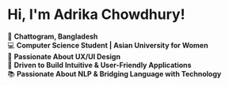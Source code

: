 # Hi, I'm Adrika Chowdhury!

📍  **Chattogram, Bangladesh**<br/>
💻 **Computer Science Student | Asian University for Women**<br/>
🎨 **Passionate About UX/UI Design**<br/>
🚀 **Driven to Build Intuitive & User-Friendly Applications**<br/>
📚 **Passionate About NLP & Bridging Language with Technology**<br/>
